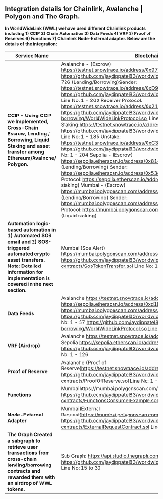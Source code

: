 ## Integration details for Chainlink, Avalanche | Polygon and The Graph.

**In WorldWideLink (WWL) we have used different Chainlink products including 1) CCIP 2) Chain Automation 3) Data Feeds 4) VRF 5) Proof of Reserves 6) Functions 7) Chainlink Node-External adapter. Below are the details of the integration:**

| Service Name                                                                                                                                                                                     | Blockchain \| Contract \| Code implementation                                                                                                                                                                                                                                                                                                                                                                                                                                                                                                                                                                                                                                                                                                                                                                                                                                                                                                                                                                                                                                                                                                                                                                                                                                                                                                                                                                                                                                                                                                                                                                                                                                                                                                                                                                                                                 |
| ------------------------------------------------------------------------------------------------------------------------------------------------------------------------------------------------ | ------------------------------------------------------------------------------------------------------------------------------------------------------------------------------------------------------------------------------------------------------------------------------------------------------------------------------------------------------------------------------------------------------------------------------------------------------------------------------------------------------------------------------------------------------------------------------------------------------------------------------------------------------------------------------------------------------------------------------------------------------------------------------------------------------------------------------------------------------------------------------------------------------------------------------------------------------------------------------------------------------------------------------------------------------------------------------------------------------------------------------------------------------------------------------------------------------------------------------------------------------------------------------------------------------------------------------------------------------------------------------------------------------------------------------------------------------------------------------------------------------------------------------------------------------------------------------------------------------------------------------------------------------------------------------------------------------------------------------------------------------------------------------------------------------------------------------------------------------------- |
| **CCIP -  Using CCIP we Implemented, Cross-Chain Escrow, Lending / Borrowing, Liquid Staking and asset transfer among Ethereum/Avalnche/ Polygon.**                                                     | Avalanche - (Escrow) https://testnet.snowtrace.io/address/0x97725f7E8ee1462b56eAc83bf62f79500eB4d0BA Code: https://github.com/jaydippatel83/worldwidelink/blob/master/smart_contracts/escrow/Escrow.sol Line No: 1 to 726 (Lending/Borrowing)Sender: https://testnet.snowtrace.io/address/0xD9902C09d1104f068772623F91dC9555545192dd Code: https://github.com/jaydippatel83/worldwidelink/blob/master/smart_contracts/lending-borrowing/Sender.sol Line No: 1 - 260 Receiver Protocol: https://testnet.snowtrace.io/address/0x2123e642A12d6Ce9B292B9F166971DFa97319b2D Code: https://github.com/jaydippatel83/worldwidelink/blob/master/smart_contracts/lending-borrowing/WorldWideLinkProtocol.sol Line No: 1 - 474 (Liquid staking) Staking:https://testnet.snowtrace.io/address/0x670936746cF7ab5Eec356e81E9a62556140CDfB5 Code: https://github.com/jaydippatel83/worldwidelink/blob/master/smart_contracts/Liquid-Stake/LiquidStaking.sol Line No: 1 - 185 Unstake: https://testnet.snowtrace.io/address/0xC3ED8D3Ddef66cea43e9D3d74981869aE2C8718F Code: https://github.com/jaydippatel83/worldwidelink/blob/master/smart_contracts/Liquid-Stake/UnStake.sol Line No: 1 - 204 Sepolia - (Escrow) https://sepolia.etherscan.io/address/0x81495d1B5B08Ce5AF2931E51AAB15340F3fD2ac5 (Lending/Borrowing) Sender: https://sepolia.etherscan.io/address/0x53cc33bCb8f54BD041210Be871b7b3FAF3884ac2 Receiver Protocol: https://sepolia.etherscan.io/address/0x67179faFCB5Fbf8F106DaFFA3fb70e1369c1Fc3f (Liquid staking) Mumbai - (Escrow) https://mumbai.polygonscan.com/address/0x3d27fec902F35d4e2bD6B55a0B77EC484B8b6f06 (Lending/Borrowing) Sender: https://mumbai.polygonscan.com/address/0x3Db45de715929b76E0570d01815F20eEe576B9E7 Receiver Protocol: https://mumbai.polygonscan.com/address/0x9c29a12d441757AcF45aa106A3905E85C008dFA2 (Liquid staking) |
| **Automation logic-based automation in 1) Automated SOS email and 2) SOS-triggered automated crypto asset transfers. Note: Detailed information for implementation is covered in the next section.** | Mumbai (Sos Alert) https://mumbai.polygonscan.com/address/0xdC1A55051B529e23B67f621332a0D0953771c3Fc Code: https://github.com/jaydippatel83/worldwidelink/blob/master/smart_contracts/sos-alert-contracts/SosTokenTransfer.sol Line No: 1 to 131                                                                                                                                                                                                                                                                                                                                                                                                                                                                                                                                                                                                                                                                                                                                                                                                                                                                                                                                                                                                                                                                                                                                                                                                                                                                                                                                                                                                                                                                                                                                                                                                              |
| **Data Feeds**                                                                                                                                                                                       | Avalanche https://testnet.snowtrace.io/address/0x040Dd256A46e8fFdD5Ffeb6F95FE9b5c02828D88 Sepolia https://sepolia.etherscan.io/address/0xd1B48c231eE234C89BC02E6E7C80F75115DFD04D Mumbai https://mumbai.polygonscan.com/address/0x6e4563C4F0FE668196C8878Cb89bdEF15b66e9B2 https://github.com/jaydippatel83/worldwidelink/blob/master/smart_contracts/price_feed/Price_feed.sol Line No: 1 - 57 https://github.com/jaydippatel83/worldwidelink/blob/master/smart_contracts/lending-borrowing/WorldWideLinkProtocol.solLine No: 209 - 230                                                                                                                                                                                                                                                                                                                                                                                                                                                                                                                                                                                                                                                                                                                                                                                                                                                                                                                                                                                                                                                                                                                                                                                                                                                                                                                      |
| **VRF (Airdrop)**                                                                                                                                                                                    | Avalanche https://testnet.snowtrace.io/address/0xA7a9cB2a4b88a5C85431808F6a3292b35d3dF337 Sepolia https://sepolia.etherscan.io/address/0x2998C45406341386a5c25d523c7A500841b3E307 https://github.com/jaydippatel83/worldwidelink/blob/master/smart_contracts/airdrop/AirdropFactory.sol Line No: 1 - 126                                                                                                                                                                                                                                                                                                                                                                                                                                                                                                                                                                                                                                                                                                                                                                                                                                                                                                                                                                                                                                                                                                                                                                                                                                                                                                                                                                                                                                                                                                                                                      |
| **Proof of Reserve**                                                                                                                                                                                 | Avalanche (Proof of Reserve)https://testnet.snowtrace.io/address/0xe28F1cfe684e907fdb9cC815b50a5dBF5350d007 https://github.com/jaydippatel83/worldwidelink/blob/master/smart_contracts/sos-alert-contracts/ProofOfReserve.sol Line No: 1 - 105                                                                                                                                                                                                                                                                                                                                                                                                                                                                                                                                                                                                                                                                                                                                                                                                                                                                                                                                                                                                                                                                                                                                                                                                                                                                                                                                                                                                                                                                                                                                                                                                                |
| **Functions**                                                                                                                                                                                        | Mumbaihttps://mumbai.polygonscan.com/address/0x6Cf0473b429fE9919a6443D9fFF2c6A1aC897A5e https://github.com/jaydippatel83/worldwidelink/blob/master/smart_contracts/sos-alert-contracts/FunctionsConsumerExample.sol Line No: 1 - 112                                                                                                                                                                                                                                                                                                                                                                                                                                                                                                                                                                                                                                                                                                                                                                                                                                                                                                                                                                                                                                                                                                                                                                                                                                                                                                                                                                                                                                                                                                                                                                                                                          |
| **Node-External Adapter**                                                                                                                                                                            | Mumbai(External Request)https://mumbai.polygonscan.com/address/0x403227Ba96250eaD0f12ba77951d7f65F9E5962d https://github.com/jaydippatel83/worldwidelink/blob/master/smart_contracts/sos-alert-contracts/ExternalRequestContract.sol Line No: 1 - 122 https://github.com/mansijoshi17/cl-external-adapter                                                                                                                                                                                                                                                                                                                                                                                                                                                                                                                                                                                                                                                                                                                                                                                                                                                                                                                                                                                                                                                                                                                                                                                                                                                                                                                                                                                                                                                                                                                                                     |
| **The Graph Created a subgraph to retrieve user transactions from cross-chain lending/borrowing contracts and rewarded them with an airdrop of WWL tokens.**                                         | Sub Graph: https://api.studio.thegraph.com/query/44401/wwl/0.0.1 https://github.com/jaydippatel83/worldwidelink/blob/master/src/jsx/components/Dashboard/widgets/Airdrop.js Line No: 15 to 30                                                                                                                                                                                                                                                                                                                                                                                                                                                                                                                                                                                                                                                                                                                                                                                                                                                                                                                                                                                                                                                                                                                                                                                                                                                                                                                                                                                                                                                                                                                                                                                                                                                                 |
